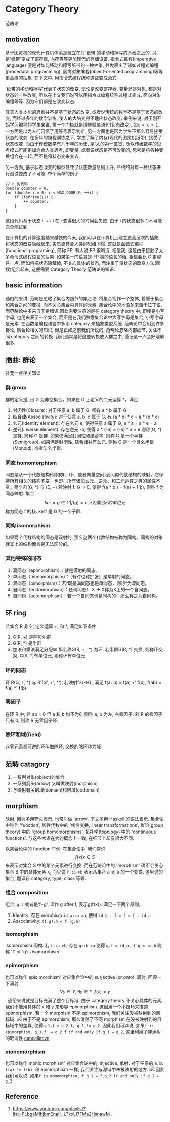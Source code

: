 # Category Theory

范畴论

## motivation
基于图灵机的现代计算机体系是建立在对'纸带'的移动和擦写的基础之上的. 只是'纸带'变成了寄存器, 内存等等更加现代的存储设备. 指令式编程(imperative language) 便是对如何移动和擦写纸带的一种抽象, 并发展出了诸如过程式编程(procedural programming), 面向对象编程(object-oriented programming)等等更高级的抽象. 在下文中, 用指令式编程统称这些变成范式.

'纸带的移动和擦写'代表了状态的改变, 无论是改变寄存器, 变量还是对象, 都是对状态的一种改变, 所以在上文我们说可以用指令式编程统称过程式变成, 面向对象编程等等. 因为它们都是在改变状态.

其实人类本能的思维并不是基于状态的改变, 或者说传统的数学不是基于状态的改变, 而经过多年的数学训练, 使人的大脑变得不适应状态改变. 举例来说, 对于刚开始学习编程的学生来说, 第一个门槛就是理解赋值语句(状态改变), 如`x = x + 1`. 一方面是以为人们习惯了用等号表示判断, 另一方面也是因为学生不那么容易接受状态的改变. 在多年的编程训练之下, 学生了解了内存(现代的图灵机纸带), 接受了状态改变. 而由于传统数学有几千年的历史, 是'人的第一直觉', 所以传统数学的思考模式可能更加适合人类思考, 即变量, 或者说状态是不可改变的, 思考是将各种变换组合在一起, 而不是将状态变来变去.

另一方面, 基于状态改变的模型导致了状态数量急剧上升, 严格的对每一种状态进行测试变成了不可能. 举个简单的例子:

```
// c 伪代码
double counter = 0;
for (double i = 0; i < MAX_DOUBLE; ++i) {
    if (isPrime(i)) {
        ++ counter;
    }
}
```
这段代码基于状态 i. ++ i 在 i 变得很大的时候会失败. 由于 i 的状态很多而不可能完全测试到.

在计算机的计算速度越来越快的今天, 我们可以在计算机上建立更高层次的抽象, 将状态的改变隐藏起来, 实质更符合人类的思维习惯, 这就是函数式编程(functional programing), 简称 FP. 有人说 FP 很晦涩, 相信我, 这是由于接触了太多命令式编程语言的后果. 如果第一门语言是 FP 类的语言的话, 相信会比 C 更容易一点. 而如何把状态隐藏掉, 不关心具体的状态, 而注重于将状态的改变方法(函数)组合起来, 这便需要 Category Theory 范畴论的知识.

## basic information
通俗的来讲, 范畴是忽略了集合内细节的集合论, 将集合视作一个整体, 着重于集合和集合之间的变换, 而不关心集合内具体的元素. 集合论中的术语多来自于拉丁语, 而范畴论中多来自于希腊语.因此需要注意的是在 category theory 中, 即使是小写字母, 也用来表示一个集合, 而不是在我们熟悉集合论中大写字母是集合, 小写字母是元素. 在函数是编程语言中多用 category 来抽象类型系统. 
范畴论中会用到许多群论, 集合论相关的知识, 但是正如之前我们所说的, 范畴论忽略内部细节, 关注不同 category 之间的转换. 我们通常是将这些转换放入群之中, 谨记这一点会好理解很多.

## 插曲: 群论
补充一点相关知识

### 群 group
群的定义是, 设 G 为非空集合，如果在 G 上定义的二元运算 \*，满足
1. 封闭性(Closure): 对于任意 a, b 属于 G, 都有 a \* b 属于 G
2. 结合律(Associativity): 对于任意 a, b, c 属于 G, 有 (a \* b) \* c = a \* (b \* c)
3. 幺元(Identity element): 存在幺元 e, 使得任意 a 属于 G, e \* a = a \* e = a
4. 逆元(Inverse element): 存在逆元 -a, 使得 a \* (-a) = (-a) \* a = e
则称(G, \*) 是群, 简称 G 是群. 如果仅满足封闭性和结合率, 则称 G 是一个半群(Semigroup), 如果满足封闭性, 结合律并有幺元, 则称 G 是一个含幺半群(Monoid), 或者叫幺半群. 

### 同态 homomorphism
同态是从一个代数结构(例如群、环、或者向量空间)到同类代数结构的映射，它保持所有相关的结构不变；也即，所有诸如幺元、逆元、和二元运算之类的属性不变。两个群(G, \*) 与 (E, +) 若映射 f: G -> E, 使得 f(a \* b ) = f(a) + f(b), 则称 f 为同态映射. 集合$$ker = {g \in G | f(g) = e, e为集合 E 的单位元}$$ 称为同态 f 的核. kerf 是 G 的一个子群.

### 同构 isomorphism
如果两个代数结构的同态是双射的, 那么这两个代数结构被称为同构。同构的对象就其上的结构而言是无法区分的。

### 其他特殊的同态
1. 满同态（epimorphism）：就是满射的同态。
2. 单同态（monomorphism）：（有时也称扩张）是单射的同态。
3. 双同态（bimorphism）：若f既是满同态也是单同态，则称f为双同态。
4. 自同态（endomorphism）：任何同态f : X -> X称为X上的一个自同态。
5. 自同构（automorphism）：若一个自同态也是同构的，那么称之为自同构。

## 环 ring
若集合 R 非空, 定义运算 +, 和 \*, 满足如下条件
1. G(R, +) 是阿贝尔群
2. G(R, \*) 是半群
3. 加法和乘法满足分配率
那么称G(R, + , \*) 为环. 若半群G(R, \*) 交换, 则称环交换, G(R, \*)有单位元, 则称环有单位元.

### 环的同态
环 R(G, +, \*) 与 R'(G', +', \*'), 若映射f:G->G', 满足 f(a+b) = f(a) +' f(b), f(ab) = f(a) *' f(b).

### 零因子
在环 R 中, 若 ab = 0 但 a 和 b 均不为0, 则称 a, b 为左, 右零因子. 若 R 的零因子只有 0, 则称 R 无零因子环.

### 除环和域(field) 
非零元素都可逆的环叫做除环, 交换的除环称为域

## 范畴 catagory
1. 一系列对象(object)的集合
2. 一系列箭头(arrow) 又叫做映射(morphism)
3. 与映射有关的域(domain)和陪域(codomain)


## morphism
映射, 因为多用箭头表示, 也常叫做 'arrow'. 下文多用 [Haskell](https://www.haskell.org) 的语法表示.
集合论中称作 'function', 线性代数中的 '线性变换, linear transformations', 群论(group theory) 中的 'group homomorphisms', 拓扑学(topology) 中的 'continuous functions'. 与这些术语在大的概念上一致, 在细节上却有很大不同.

以集合论中的 function 举例. 在集合论中, 我们常说 $$f(x) x\in S $$ 来表示对集合 S 中的某个元素进行变换. 而在范畴论中的 'morphism' 确不会关心集合 S 中的具体元素 x, 而只说 `f::a->b` 表示从集合 a 到 b 的一个变换. 这里说的集合, 翻译自 category, type, class 等等.

### 组合 composition
组合: `g.f` 或者是'f∘g', 读作 g after f, 表示g(f(x)). 满足一下两个原则, 
1. Identity: 存在 morphism `id_a::a->a`, 使得 `id_b . f = f = f . id_a`
2. Associativity: `(f.g).h = f.(g.h)`

### isomorphism
isomorphism 同构. 若 `f::a->b`, 存在 `g::b->a` 使得 `g.f = id_a, f.g = id_b` 则称 'f' or 'g'is isomorphism

### epimorphism
也可以称作'epic morphism'
对应集合论中的 surjective (or onto), 满射. 回顾一下满射 $$\forall y \in Y, \exists y \in Y, f(x)=y $$. 通俗来说就是目标充满了整个目标域. 由于 category theory 不关心具体的元素, 我们不能用具体的 x 和 y 来形容 epimorphism. 这里用一个小技巧来描述 epimorphism. 若一个 morphism 不是 epimorphism, 我们关注没被映射到的目标域. ![](/assets/QQ20170213-002703@2x.png)
由于不是 epimorphism, 那么消除了不同 morphism 在没被映射到的目标域中的差异, 使得`g_1.f = g_2.f, g_1 != g_2`. 因此我们可以说, 如果`f is epimorphism, g_1.f  = g_2.f if and only if g_1 = g_2`, 这里利用了非满射的取消性 [cancellative](https://en.wikipedia.org/wiki/Cancellation_property)

### monomorphism
也可以称作'monic morphism'
对应集合论中的, injective, 单射. 对于任意的 a, b. `f(a) != f(b)`. 和 epimorphism 一样, 我们关注与源域中未被映射的地方. ![](/assets/QQ20170215-210033.png)
因此我们可以说, 如果`f is monomorphism, f.g_1 = f.g_2 if and only if g_1 = g_2`

## Reference
1. https://www.youtube.com/playlist?list=PLbgaMIhjbmEnaH_LTkxLI7FMa2HsnawM_



